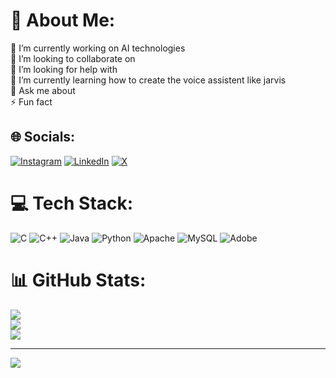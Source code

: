 # 💫 About Me:
🔭 I’m currently working on  AI technologies<br>👯 I’m looking to collaborate on  <br>🤝 I’m looking for help with <br>🌱 I’m currently learning  how to create the voice assistent like jarvis<br>💬 Ask me about<br>⚡ Fun fact


## 🌐 Socials:
[![Instagram](https://img.shields.io/badge/Instagram-%23E4405F.svg?logo=Instagram&logoColor=white)](https://instagram.com/karthik490__20) [![LinkedIn](https://img.shields.io/badge/LinkedIn-%230077B5.svg?logo=linkedin&logoColor=white)](https://linkedin.com/in/karthiknayak26) [![X](https://img.shields.io/badge/X-black.svg?logo=X&logoColor=white)](https://x.com/karthiknayak26) 

# 💻 Tech Stack:
![C](https://img.shields.io/badge/c-%2300599C.svg?style=for-the-badge&logo=c&logoColor=white) ![C++](https://img.shields.io/badge/c++-%2300599C.svg?style=for-the-badge&logo=c%2B%2B&logoColor=white) ![Java](https://img.shields.io/badge/java-%23ED8B00.svg?style=for-the-badge&logo=openjdk&logoColor=white) ![Python](https://img.shields.io/badge/python-3670A0?style=for-the-badge&logo=python&logoColor=ffdd54) ![Apache](https://img.shields.io/badge/apache-%23D42029.svg?style=for-the-badge&logo=apache&logoColor=white) ![MySQL](https://img.shields.io/badge/mysql-%2300000f.svg?style=for-the-badge&logo=mysql&logoColor=white) ![Adobe](https://img.shields.io/badge/adobe-%23FF0000.svg?style=for-the-badge&logo=adobe&logoColor=white)
# 📊 GitHub Stats:
![](https://github-readme-stats.vercel.app/api?username=Karthiknayak26&theme=radical&hide_border=false&include_all_commits=true&count_private=true)<br/>
![](https://github-readme-streak-stats.herokuapp.com/?user=Karthiknayak26&theme=radical&hide_border=false)<br/>
![](https://github-readme-stats.vercel.app/api/top-langs/?username=Karthiknayak26&theme=radical&hide_border=false&include_all_commits=true&count_private=true&layout=compact)

---
[![](https://visitcount.itsvg.in/api?id=Karthiknayak26&icon=0&color=0)](https://visitcount.itsvg.in)

<!-- Proudly created with GPRM ( https://gprm.itsvg.in ) -->
